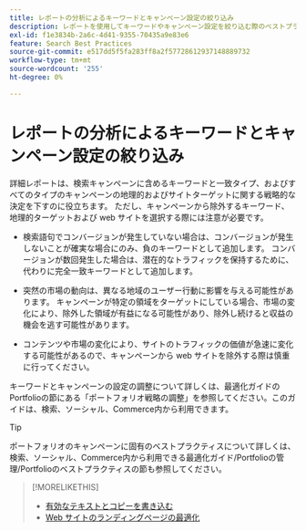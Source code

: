 ```yaml
---
title: レポートの分析によるキーワードとキャンペーン設定の絞り込み
description: レポートを使用してキーワードやキャンペーン設定を絞り込む際のベストプラクティスについて説明します。
exl-id: f1e3834b-2a6c-4d41-9355-70435a9e83e6
feature: Search Best Practices
source-git-commit: e517dd5f5fa283ff8a2f57728612937148889732
workflow-type: tm+mt
source-wordcount: '255'
ht-degree: 0%

---
```


# レポートの分析によるキーワードとキャンペーン設定の絞り込み

詳細レポートは、検索キャンペーンに含めるキーワードと一致タイプ、およびすべてのタイプのキャンペーンの地理的およびサイトターゲットに関する戦略的な決定を下すのに役立ちます。 ただし、キャンペーンから除外するキーワード、地理的ターゲットおよび web サイトを選択する際には注意が必要です。

* 検索語句でコンバージョンが発生していない場合は、コンバージョンが発生しないことが確実な場合にのみ、負のキーワードとして追加します。 コンバージョンが数回発生した場合は、潜在的なトラフィックを保持するために、代わりに完全一致キーワードとして追加します。

* 突然の市場の動向は、異なる地域のユーザー行動に影響を与える可能性があります。 キャンペーンが特定の領域をターゲットにしている場合、市場の変化により、除外した領域が有益になる可能性があり、除外し続けると収益の機会を逃す可能性があります。

* コンテンツや市場の変化により、サイトのトラフィックの価値が急速に変化する可能性があるので、キャンペーンから web サイトを除外する際は慎重に行ってください。

キーワードとキャンペーンの設定の調整について詳しくは、最適化ガイドのPortfolioの節にある「ポートフォリオ戦略の調整」を参照してください。このガイドは、検索、ソーシャル、Commerce内から利用できます。<!-- verify convention for referencing Optimization Guide here -->

>[!TIP]
>
>ポートフォリオのキャンペーンに固有のベストプラクティスについて詳しくは、検索、ソーシャル、Commerce内から利用できる最適化ガイド/Portfolioの管理/Portfolioのベストプラクティスの節も参照してください。<!-- verify convention for referencing Optimization Guide here -->

>[!MORELIKETHIS]
>
>* [有効なテキストとコピーを書き込む](best-practices-write.md)
>* [Web サイトのランディングページの最適化](best-practices-optimize.md)

